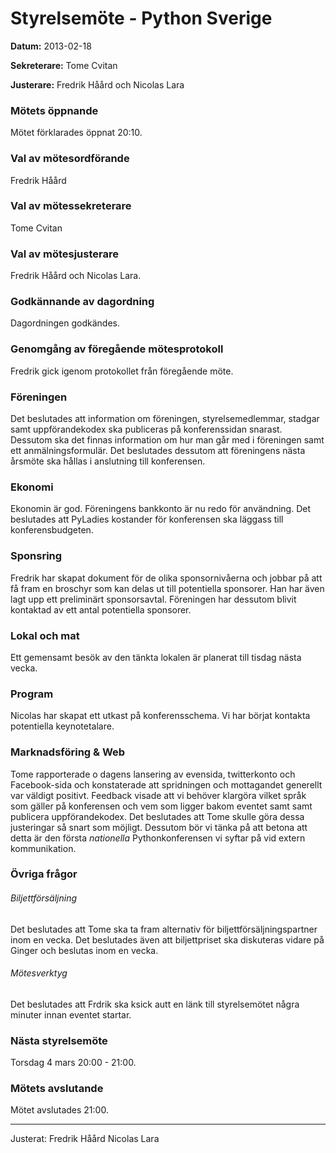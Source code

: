 # Styrelsemöte - Python Sverige

**Datum:** 2013-02-18

**Sekreterare:** Tome Cvitan 

**Justerare:** Fredrik Håård och Nicolas Lara
   
### Mötets öppnande

Mötet förklarades öppnat 20:10.

### Val av mötesordförande

Fredrik Håård

### Val av mötessekreterare

Tome Cvitan

### Val av mötesjusterare

Fredrik Håård och Nicolas Lara.

### Godkännande av dagordning

Dagordningen godkändes.

### Genomgång av föregående mötesprotokoll

Fredrik gick igenom protokollet från föregående möte.

### Föreningen

Det beslutades att information om föreningen, styrelsemedlemmar, stadgar samt uppförandekodex ska publiceras på konferenssidan snarast. Dessutom ska det finnas information om hur man går med i föreningen samt ett anmälningsformulär. Det beslutades dessutom att föreningens nästa årsmöte ska hållas i anslutning till konferensen.

### Ekonomi

Ekonomin är god. Föreningens bankkonto är nu redo för användning. Det beslutades att PyLadies kostander för konferensen ska läggass till konferensbudgeten.

### Sponsring

Fredrik har skapat dokument för de olika sponsornivåerna och jobbar på att få fram en broschyr som kan delas ut till potentiella sponsorer. Han har även lagt upp ett preliminärt sponsorsavtal. Föreningen har dessutom blivit kontaktad av ett antal potentiella sponsorer.

### Lokal och mat

Ett gemensamt besök av den tänkta lokalen är planerat till tisdag nästa vecka. 

### Program

Nicolas har skapat ett utkast på konferensschema. Vi har börjat kontakta potentiella keynotetalare.

### Marknadsföring & Web

Tome rapporterade o dagens lansering av evensida, twitterkonto och Facebook-sida och konstaterade att spridningen och mottagandet generellt var väldigt positivt. Feedback visade att vi behöver klargöra vilket språk som gäller på konferensen och vem som ligger bakom eventet samt samt publicera uppförandekodex. Det beslutades att Tome skulle göra dessa justeringar så snart som möjligt. Dessutom bör vi tänka på att betona att detta är den första *nationella* Pythonkonferensen vi syftar på vid extern kommunikation. 

### Övriga frågor

###### Biljettförsäljning

Det beslutades att Tome ska ta fram alternativ för biljettförsäljningspartner inom en vecka. Det beslutades även att biljettpriset ska diskuteras vidare på Ginger och beslutas inom en vecka.

###### Mötesverktyg

Det beslutades att Frdrik ska ksick autt en länk till styrelsemötet några minuter innan eventet startar.

### Nästa styrelsemöte

Torsdag 4 mars 20:00 - 21:00.

### Mötets avslutande

Mötet avslutades 21:00.

----

Justerat: Fredrik Håård Nicolas Lara
